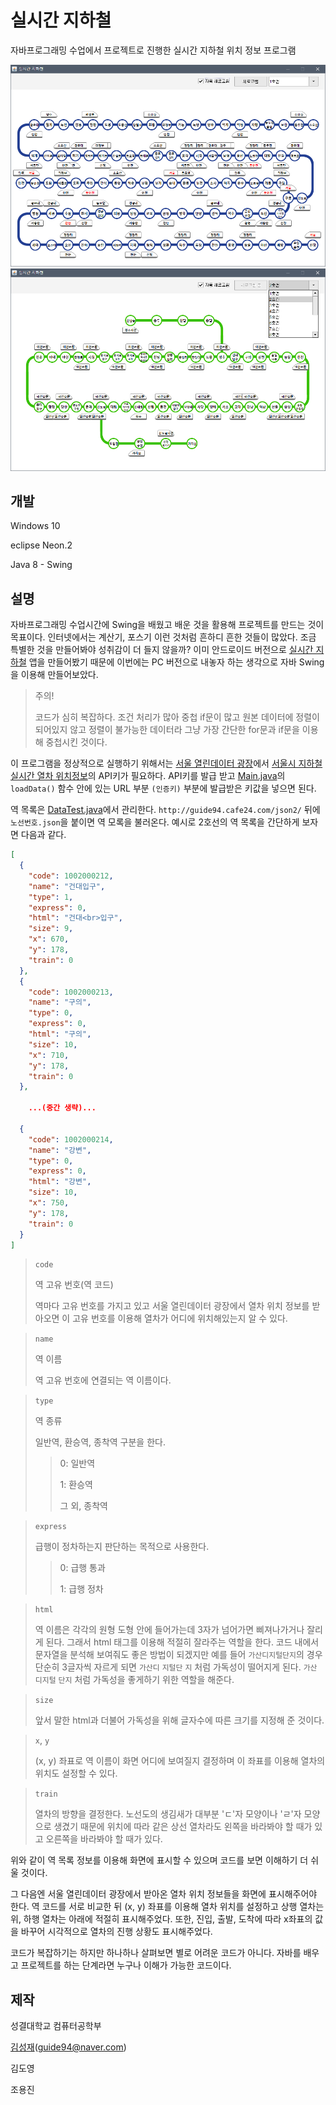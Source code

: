 # 실시간 지하철

자바프로그래밍 수업에서 프로젝트로 진행한 실시간 지하철 위치 정보 프로그램

![1호선](./screenshot1.png)
![2호선](./screenshot2.png)

## 개발

Windows 10

eclipse Neon.2

Java 8 - Swing



## 설명

자바프로그래밍 수업시간에 Swing을 배웠고 배운 것을 활용해 프로젝트를 만드는 것이 목표이다. 인터넷에서는 계산기, 포스기 이런 것처럼 흔하디 흔한 것들이 많았다. 조금 특별한 것을 만들어봐야 성취감이 더 들지 않을까? 이미 안드로이드 버전으로 <a href="https://play.google.com/store/apps/details?id=com.ganada.silsiganmetro">실시간 지하철</a> 앱을 만들어봤기 때문에 이번에는 PC 버전으로 내놓자 하는 생각으로 자바 Swing을 이용해 만들어보았다.



> 주의!
>
> 코드가 심히 복잡하다. 조건 처리가 많아 중첩 if문이 많고 원본 데이터에 정렬이 되어있지 않고 정렬이 불가능한 데이터라 그냥 가장 간단한 for문과 if문을 이용해 중첩시킨 것이다.



이 프로그램을 정상적으로 실행하기 위해서는 <a href="http://data.seoul.go.kr/">서울 열린데이터 광장</a>에서 <a href="http://data.seoul.go.kr/dataList/datasetView.do?infId=OA-12601&srvType=A&serviceKind=1&currentPageNo=1">서울시 지하철 실시간 열차 위치정보</a>의 API키가 필요하다. API키를 발급 받고 <a href="https://github.com/CPstudy/MetroProject/blob/master/MetroProject/src/Main.java">Main.java</a>의 `loadData()` 함수 안에 있는 URL 부분 `(인증키)` 부분에 발급받은 키값을 넣으면 된다.



역 목록은 <a href="https://github.com/CPstudy/MetroProject/blob/master/MetroProject/src/DataTest.java">DataTest.java</a>에서 관리한다. `http://guide94.cafe24.com/json2/` 뒤에 `노선번호.json`을 붙이면 역 모록을 불러온다. 예시로 2호선의 역 목록을 간단하게 보자면 다음과 같다.

```json
[
  {
    "code": 1002000212,
    "name": "건대입구",
    "type": 1,
    "express": 0,
    "html": "건대<br>입구",
    "size": 9,
    "x": 670,
    "y": 178,
    "train": 0
  },
  {
    "code": 1002000213,
    "name": "구의",
    "type": 0,
    "express": 0,
    "html": "구의",
    "size": 10,
    "x": 710,
    "y": 178,
    "train": 0
  },
    
    ...(중간 생략)...
  
  {
    "code": 1002000214,
    "name": "강변",
    "type": 0,
    "express": 0,
    "html": "강변",
    "size": 10,
    "x": 750,
    "y": 178,
    "train": 0
  }
]
```

> `code` 
>
> 역 고유 번호(역 코드)
>
> 역마다 고유 번호를 가지고 있고 서울 열린데이터 광장에서 열차 위치 정보를 받아오면 이 고유 번호를 이용해 열차가 어디에 위치해있는지 알 수 있다.

> `name`
>
> 역 이름
>
> 역 고유 번호에 연결되는 역 이름이다.

> `type`
>
> 역 종류
>
> 일반역, 환승역, 종착역 구분을 한다.
>
> > 0: 일반역
> >
> > 1: 환승역
> >
> > 그 외, 종착역

> `express`
>
> 급행이 정차하는지 판단하는 목적으로 사용한다.
>
> > 0: 급행 통과
> >
> > 1: 급행 정차

> `html`
>
> 역 이름은 각각의 원형 도형 안에 들어가는데 3자가 넘어가면 삐져나가거나 잘리게 된다. 그래서 html 태그를 이용해 적절히 잘라주는 역할을 한다. 코드 내에서 문자열을 분석해 보여줘도 좋은 방법이 되겠지만 예를 들어 `가산디지털단지`의 경우 단순히 3글자씩 자르게 되면 `가산디` `지털단` `지` 처럼 가독성이 떨어지게 된다. `가산` `디지털` `단지` 처럼 가독성을 좋게하기 위한 역할을 해준다.

> `size`
>
> 앞서 말한 html과 더불어 가독성을 위해 글자수에 따른 크기를 지정해 준 것이다.

> `x`, `y`
>
> (x, y) 좌표로 역 이름이 화면 어디에 보여질지 결정하며 이 좌표를 이용해 열차의 위치도 설정할 수 있다.

> `train`
>
> 열차의 방향을 결정한다. 노선도의 생김새가 대부분 'ㄷ'자 모양이나 'ㄹ'자 모양으로 생겼기 때문에 위치에 따라 같은 상선 열차라도 왼쪽을 바라봐야 할 때가 있고 오른쪽을 바라봐야 할 때가 있다.



위와 같이 역 목록 정보를 이용해 화면에 표시할 수 있으며 코드를 보면 이해하기 더 쉬울 것이다. 

그 다음엔 서울 열린데이터 광장에서 받아온 열차 위치 정보들을 화면에 표시해주어야 한다. 역 코드를 서로 비교한 뒤 (x, y) 좌표를 이용해 열차 위치를 설정하고 상행 열차는 위, 하행 열차는 아래에 적절히 표시해주었다. 또한, 진입, 출발, 도착에 따라 x좌표의 값을 바꾸어 시각적으로 열차의 진행 상황도 표시해주었다.



코드가 복잡하기는 하지만 하나하나 살펴보면 별로 어려운 코드가 아니다. 자바를 배우고 프로젝트를 하는 단계라면 누구나 이해가 가능한 코드이다.



## 제작

성결대학교 컴퓨터공학부

<a href="https://github.com/CPstudy">김성재</a>(guide94@naver.com)

김도영

조용진
